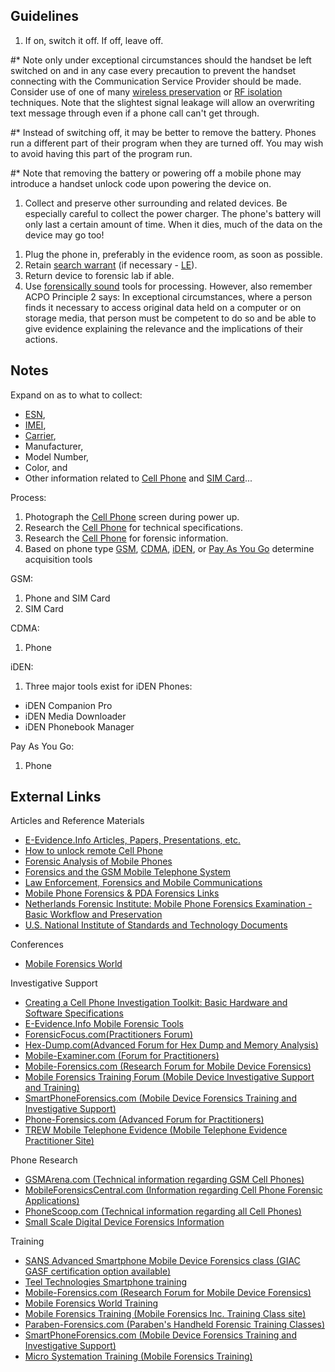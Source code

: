 ## Guidelines

1.  If on, switch it off. If off, leave off.

\#\* Note only under exceptional circumstances should the handset be
left switched on and in any case every precaution to prevent the handset
connecting with the Communication Service Provider should be made.
Consider use of one of many [wireless
preservation](wireless_preservation "wikilink") or [RF
isolation](RF_isolation "wikilink") techniques. Note that the slightest
signal leakage will allow an overwriting text message through even if a
phone call can't get through.

\#\* Instead of switching off, it may be better to remove the battery.
Phones run a different part of their program when they are turned off.
You may wish to avoid having this part of the program run.

\#\* Note that removing the battery or powering off a mobile phone may
introduce a handset unlock code upon powering the device on.

1.  Collect and preserve other surrounding and related devices. Be
    especially careful to collect the power charger. The phone's battery
    will only last a certain amount of time. When it dies, much of the
    data on the device may go too!

<!-- -->

1.  Plug the phone in, preferably in the evidence room, as soon as
    possible.
2.  Retain [search warrant](search_warrant "wikilink") (if necessary -
    [LE](LE "wikilink")).
3.  Return device to forensic lab if able.
4.  Use [forensically sound](forensically_sound "wikilink") tools for
    processing. However, also remember ACPO Principle 2 says: In
    exceptional circumstances, where a person finds it necessary to
    access original data held on a computer or on storage media, that
    person must be competent to do so and be able to give evidence
    explaining the relevance and the implications of their actions.

## Notes

Expand on as to what to collect:

- [ESN](ESN "wikilink"),
- [IMEI](IMEI "wikilink"),
- [Carrier](Carrier "wikilink"),
- Manufacturer,
- Model Number,
- Color, and
- Other information related to [Cell Phone](Cell_Phone "wikilink") and
  [SIM Card](SIM_Card "wikilink")...

Process:

1.  Photograph the [Cell Phone](Cell_Phone "wikilink") screen during
    power up.
2.  Research the [Cell Phone](Cell_Phone "wikilink") for technical
    specifications.
3.  Research the [Cell Phone](Cell_Phone "wikilink") for forensic
    information.
4.  Based on phone type [GSM](GSM "wikilink"), [CDMA](CDMA "wikilink"),
    [iDEN](iDEN "wikilink"), or [Pay As You
    Go](Pay_As_You_Go "wikilink") determine acquisition tools

GSM:

1.  Phone and SIM Card
2.  SIM Card

CDMA:

1.  Phone

iDEN:

1.  Three major tools exist for iDEN Phones:

- iDEN Companion Pro
- iDEN Media Downloader
- iDEN Phonebook Manager

Pay As You Go:

1.  Phone

## External Links

Articles and Reference Materials

- [E-Evidence.Info Articles, Papers, Presentations,
  etc.](http://www.e-evidence.info/cellarticles.html)
- [How to unlock remote Cell
  Phone](http://www.flexihub.com/remote-cell-phone-unlock.html)
- [Forensic Analysis of Mobile
  Phones](http://esm.cis.unisa.edu.au/new_esml/resources/publications/forensic%20analysis%20of%20mobile%20phones.pdf)
- [Forensics and the GSM Mobile Telephone
  System](http://www.ijde.org/docs/03_spring_art1.pdf)
- [Law Enforcement, Forensics and Mobile
  Communications](http://www.cl.cam.ac.uk/~fms27/persec-2006/goodies/2006-Naccache-forensic.pdf)
- [Mobile Phone Forensics & PDA Forensics
  Links](http://www.forensics.nl/mobile-pda-forensics)
- [Netherlands Forensic Institute: Mobile Phone Forensics Examination -
  Basic Workflow and
  Preservation](http://www.holmes.nl/MPF/FlowChartForensicMobilePhoneExamination.htm)
- [U.S. National Institute of Standards and Technology
  Documents](http://csrc.nist.gov/mobilesecurity/publications.html#MF)

Conferences

- [Mobile Forensics World](http://www.MobileForensicsWorld.com/)

Investigative Support

- [Creating a Cell Phone Investigation Toolkit: Basic Hardware and
  Software
  Specifications](http://www.search.org/files/pdf/CellphoneInvestToolkit-0806.pdf)
- [E-Evidence.Info Mobile Forensic
  Tools](http://www.e-evidence.info/cellular.html)
- [ForensicFocus.com(Practitioners Forum)](http://www.forensicfocus.com)
- [Hex-Dump.com(Advanced Forum for Hex Dump and Memory
  Analysis)](http://www.hex-dump.com)
- [Mobile-Examiner.com (Forum for
  Practitioners)](http://www.Mobile-Examiner.com)
- [Mobile-Forensics.com (Research Forum for Mobile Device
  Forensics)](http://www.Mobile-Forensics.com)
- [Mobile Forensics Training Forum (Mobile Device Investigative Support
  and Training)](http://www.mfi-training.com)
- [SmartPhoneForensics.com (Mobile Device Forensics Training and
  Investigative Support)](http://www.SmartPhoneForensics.com)
- [Phone-Forensics.com (Advanced Forum for
  Practitioners)](http://www.Phone-Forensics.com)
- [TREW Mobile Telephone Evidence (Mobile Telephone Evidence
  Practitioner Site)](http://trewmte.blogspot.com)

Phone Research

- [GSMArena.com (Technical information regarding GSM Cell
  Phones)](http://www.GSMArena.com)
- [MobileForensicsCentral.com (Information regarding Cell Phone Forensic
  Applications)](http://www.MobileForensicsCentral.com)
- [PhoneScoop.com (Technical information regarding all Cell
  Phones)](http://www.PhoneScoop.com)
- [Small Scale Digital Device Forensics
  Information](http://www.ssddforensics.com/)

Training

- [SANS Advanced Smartphone Mobile Device Forensics class (GIAC GASF
  certification option
  available)](https://www.sans.org/course/advanced-smartphone-mobile-device-forensics)
- [Teel Technologies Smartphone
  training](http://www.teeltech.com/mobile-device-forensics-training/)
- [Mobile-Forensics.com (Research Forum for Mobile Device
  Forensics)](http://www.Mobile-Forensics.com)
- [Mobile Forensics World
  Training](http://www.MobileForensicsWorld.com/Training.aspx)
- [Mobile Forensics Training (Mobile Forensics Inc. Training Class
  site)](http://www.mobileforensicstraining.com)
- [Paraben-Forensics.com (Paraben's Handheld Forensic Training
  Classes)](http://www.paraben-training.com/training.html)
- [SmartPhoneForensics.com (Mobile Device Forensics Training and
  Investigative Support)](http://www.SmartPhoneForensics.com)
- [Micro Systemation Training (Mobile Forensics
  Training)](http://www.msab.com/training/schedule)